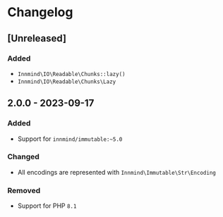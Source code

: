 # Changelog

## [Unreleased]

### Added

- `Innmind\IO\Readable\Chunks::lazy()`
- `Innmind\IO\Readable\Chunks\Lazy`

## 2.0.0 - 2023-09-17

### Added

- Support for `innmind/immutable:~5.0`

### Changed

- All encodings are represented with `Innmind\Immutable\Str\Encoding`

### Removed

- Support for PHP `8.1`
